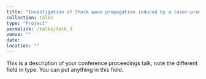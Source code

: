 ```yaml
---
title: "Investigation of Shock wave propagation induced by a laser-produced plasmas in supercritical fluids"
collection: talks
type: "Project"
permalink: /talks/talk_3
venue: ""
date: 
location: ""
---
```


This is a description of your conference proceedings talk, note the different field in type. You can put anything in this field.
